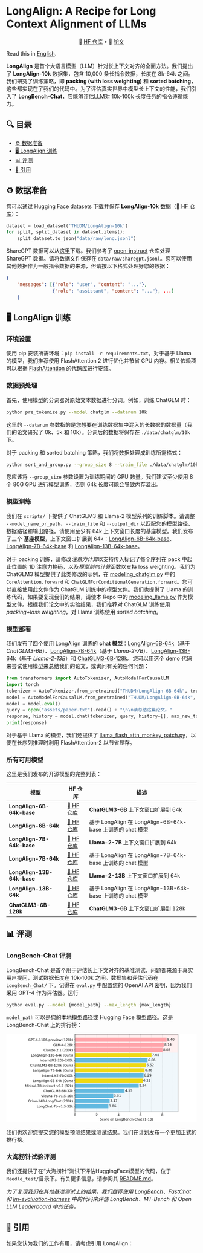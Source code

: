 # LongAlign: A Recipe for Long Context Alignment of LLMs

<p align="center">
    🤗 <a href="https://huggingface.co/datasets/THUDM/LongAlign-10k" target="_blank">HF 仓库</a> • 📃 <a href="https://github.com/THUDM/LongAlign/blob/main/assets/LongAlign.pdf" target="_blank">论文</a>
</p>

Read this in [English](README.md).

**LongAlign** 是首个大语言模型（LLM）针对长上下文对齐的全面方法。我们提出了 **LongAlign-10k** 数据集，包含 10,000 条长指令数据，长度在 8k-64k 之间。我们研究了训练策略，即 **packing (with loss weighting)** 和 **sorted batching**，这些都实现在了我们的代码中。为了评估真实世界中模型长上下文的性能，我们引入了 **LongBench-Chat**，它能够评估LLM对 10k-100k 长度任务的指令遵循能力。

## 🔍 目录
- [⚙️ 数据准备](#data-preparation)
- [🖥️ LongAlign 训练](#longalign-training)
- [📊 评测](#longbench-chat-evaluation)
- [📝 引用](#citation)

<a name="data-preparation"></a>

## ⚙️ 数据准备

您可以通过 Hugging Face datasets 下载并保存 **LongAlign-10k** 数据（[🤗 HF 仓库](https://huggingface.co/datasets/THUDM/LongAlign-10k)）：
```python
dataset = load_dataset('THUDM/LongAlign-10k')
for split, split_dataset in dataset.items():
    split_dataset.to_json("data/raw/long.jsonl")
```
ShareGPT 数据可以从[这里](https://huggingface.co/datasets/anon8231489123/ShareGPT_Vicuna_unfiltered/tree/main/HTML_cleaned_raw_dataset)下载。我们参考了 [open-instruct](https://github.com/allenai/open-instruct) 仓库处理 ShareGPT 数据。请将数据文件保存在 `data/raw/sharegpt.jsonl`。您可以使用其他数据作为一般指令数据的来源，但请按以下格式处理好您的数据：
```json
{
    "messages": [{"role": "user", "content": "..."}, 
                 {"role": "assistant", "content": "..."}, ...]
    }
```

<a name="longalign-training"></a>
## 🖥️ LongAlign 训练

### 环境设置
使用 pip 安装所需环境：`pip install -r requirements.txt`。对于基于 Llama 的模型，我们推荐使用 FlashAttention 2 进行优化并节省 GPU 内存。相关依赖项可以根据 [FlashAttention](https://github.com/Dao-AILab/flash-attention) 的代码库进行安装。

### 数据预处理

首先，使用模型的分词器对原始文本数据进行分词。例如，训练 ChatGLM 时：
```bash
python pre_tokenize.py --model chatglm --datanum 10k
```
这里的 `--datanum` 参数指的是您想要在训练数据集中混入的长数据的数据量（我们的论文研究了 0k、5k 和 10k）。分词后的数据将保存在 `./data/chatglm/10k` 下。

对于 packing 和 sorted batching 策略，我们将数据处理成训练所需格式：
```bash
python sort_and_group.py --group_size 8 --train_file ./data/chatglm/10k
```
您应该将 `--group_size` 参数设置为训练期间的 GPU 数量。我们建议至少使用 8 个 80G GPU 进行模型训练，否则 64k 长度可能会导致内存溢出。

### 模型训练

我们在 `scripts/` 下提供了 ChatGLM3 和 Llama-2 模型系列的训练脚本。请调整 `--model_name_or_path`、`--train_file` 和 `--output_dir` 以匹配您的模型路径、数据路径和输出路径。请使用至少有 64k 上下文窗口长度的基座模型。我们发布了三个 **基座模型**，上下文窗口扩展到 64k：[LongAlign-6B-64k-base](https://huggingface.co/THUDM/LongAlign-6B-64k-base)、[LongAlign-7B-64k-base](https://huggingface.co/THUDM/LongAlign-7B-64k-base) 和 [LongAlign-13B-64k-base](https://huggingface.co/THUDM/LongAlign-13B-64k-base)。

对于 packing 训练，请修改*注意力计算*以支持传入标记了每个序列在 pack 中起止位置的 1D 注意力掩码，以及*模型前向计算*函数以支持 loss weighting。我们为 ChatGLM3 模型提供了此类修改的示例，在 [modeling_chatglm.py](https://github.com/THUDM/LongAlign/blob/main/modeling_chatglm.py) 中的 `CoreAttention.forward` 和 `ChatGLMForConditionalGeneration.forward`。您可以直接使用此文件作为 ChatGLM 训练中的模型文件。我们也提供了 Llama 的训练代码，如果要复现我们的结果，请使本 Repo 中的 [modeling_llama.py](https://github.com/THUDM/LongAlign/blob/main/modeling_llama.py) 作为模型文件。根据我们论文中的实验结果，我们推荐对 ChatGLM 训练使用 *packing+loss weighting*，对 Llama 训练使用 *sorted batching*。

### 模型部署
我们发布了四个使用 LongAlign 训练的 **chat 模型**：[LongAlign-6B-64k](https://huggingface.co/THUDM/LongAlign-6B-64k)（基于 *ChatGLM3-6B*）、[LongAlign-7B-64k](https://huggingface.co/THUDM/LongAlign-7B-64k)（基于 *Llama-2-7B*）、[LongAlign-13B-64k](https://huggingface.co/THUDM/LongAlign-13B-64k)（基于 *Llama-2-13B*）和 [ChatGLM3-6B-128k](https://huggingface.co/THUDM/chatglm3-6b-128k)。您可以用这个 demo 代码来尝试使用模型来总结我们的论文，或询问有关的任何问题：
```python
from transformers import AutoTokenizer, AutoModelForCausalLM
import torch
tokenizer = AutoTokenizer.from_pretrained("THUDM/LongAlign-6B-64k", trust_remote_code=True)
model = AutoModelForCausalLM.from_pretrained("THUDM/LongAlign-6B-64k", torch_dtype=torch.bfloat16, trust_remote_code=True, device_map="auto")
model = model.eval()
query = open("assets/paper.txt").read() + "\n\n请总结这篇论文。"
response, history = model.chat(tokenizer, query, history=[], max_new_tokens=512, temperature=1)
print(response)
```
对于基于 Llama 的模型，我们还提供了 [llama_flash_attn_monkey_patch.py](https://github.com/THUDM/LongAlign/blob/main/LongBench_Chat/llama_flash_attn_monkey_patch.py)，以便在长序列推理时利用 FlashAttention-2 以节省显存。

### 所有可用模型

这里是我们发布的开源模型的完整列表：

| 模型                      | HF 仓库                                                      | 描述                                                     |
| ------------------------- | ------------------------------------------------------------ | -------------------------------------------------------- |
| **LongAlign-6B-64k-base** | [🤗 HF 仓库](https://huggingface.co/THUDM/LongAlign-6B-64k-base) | **ChatGLM3-6B** 上下文窗口扩展到 64k                     |
| **LongAlign-6B-64k**      | [🤗 HF 仓库](https://huggingface.co/THUDM/LongAlign-6B-64k)   | 基于 LongAlign 在 LongAlign-6B-64k-base 上训练的 chat 模型 |
| **LongAlign-7B-64k-base** | [🤗 HF 仓库](https://huggingface.co/THUDM/LongAlign-7B-64k-base) | **Llama-2-7B** 上下文窗口扩展到 64k                      |
|**LongAlign-7B-64k**| [🤗 HF 仓库](https://huggingface.co/THUDM/LongAlign-7B-64k) | 基于 LongAlign 在 LongAlign-7B-64k-base 上训练的 chat 模型 |
|**LongAlign-13B-64k-base**| [🤗 HF 仓库](https://huggingface.co/THUDM/LongAlign-13B-64k-base) | **Llama-2-13B** 上下文窗口扩展到 64k |
|**LongAlign-13B-64k**| [🤗 HF 仓库](https://huggingface.co/THUDM/LongAlign-13B-64k) | 基于 LongAlign 在 LongAlign-13B-64k-base 上训练的 chat 模型 |
|**ChatGLM3-6B-128k**| [🤗 HF 仓库](https://huggingface.co/THUDM/chatglm3-6b-128k) | **ChatGLM3-6B** 上下文窗口扩展到 128k|

<a name="longbench-chat-evaluation"></a>
## 📊 评测

### LongBench-Chat 评测
LongBench-Chat 是首个用于评估长上下文对齐的基准测试，问题都来源于真实用户提问，测试数据长度在 10k-100k 之间。数据集和评估代码在 `LongBench_Chat/` 下。记得在 `eval.py` 中配置您的 OpenAI API 密钥，因为我们采用 GPT-4 作为评估器。运行
```bash
python eval.py --model {model_path} --max_length {max_length}
```
`model_path` 可以是您的本地模型路径或 Hugging Face 模型路径。这是 LongBench-Chat 上的排行榜：

![](assets/leaderboard.png)

我们也欢迎您提交您的模型预测结果或测试结果。我们在计划发布一个更加正式的排行榜。

### 大海捞针试验评测
我们还提供了在“大海捞针”测试下评估HuggingFace模型的代码，位于`Needle_test/`目录下。有关更多信息，请参阅其 [README.md](https://github.com/THUDM/LongAlign/blob/main/Needle_test/README.md)。

*为了复现我们在其他基准测试上的结果，我们推荐使用 [LongBench](https://github.com/THUDM/LongBench)、[FastChat](https://github.com/lm-sys/FastChat/tree/main/fastchat/llm_judge) 和 [lm-evaluation-harness](https://github.com/EleutherAI/lm-evaluation-harness) 中的代码来评估 LongBench、MT-Bench 和 Open LLM Leaderboard 中的任务。*

<a name="citation"></a>
## 📝 引用

如果您认为我们的工作有用，请考虑引用 LongAlign：

```

```
